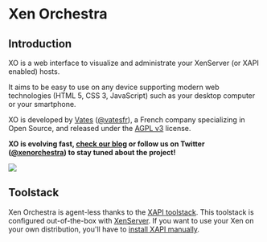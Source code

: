 # Xen Orchestra

## Introduction

XO is a web interface to visualize and administrate your XenServer (or XAPI enabled) hosts.

It aims to be easy to use on any device supporting modern web technologies (HTML 5, CSS 3, JavaScript) such as your desktop computer or your smartphone.

XO is developed by [Vates](https://vates.fr) ([@vatesfr](https://twitter.com/vatesfr)), a French company specializing in Open Source, and released under the [AGPL v3](http://www.gnu.org/licenses/agpl-3.0-standalone.html) license.


__XO is evolving fast, [check our blog](https://xen-orchestra.com/blog) or follow us on Twitter ([@xenorchestra](https://twitter.com/xenorchestra)) to stay tuned about the project!__


![](https://pbs.twimg.com/profile_images/601775622675898368/xWbbafyO_400x400.png)

## Toolstack

Xen Orchestra is agent-less thanks to the [XAPI toolstack](http://wiki.xen.org/wiki/Choice_of_Toolstacks). This toolstack is configured out-of-the-box with [XenServer](http://xenserver.org). If you want to use your Xen on your own distribution, you'll have to [install XAPI manually](https://github.com/xenserver/buildroot).